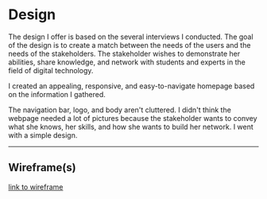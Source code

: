 # Design

The design I offer is based on the several interviews I conducted. The goal of the design is to create a match between the needs of the users and the needs of the stakeholders. The stakeholder wishes to demonstrate her abilities, share knowledge, and network with students and experts in the field of digital technology.

I created an appealing, responsive, and easy-to-navigate homepage based on the information I gathered.

The navigation bar, logo, and body aren't cluttered. I didn't think the webpage needed a lot of pictures because the stakeholder wants to convey what she knows, her skills, and how she wants to build her network. I went with a simple design.

<!-- give an overview of your project's design -->
<!-- describe the reasoning behind your group's design and wireframe -->
<!-- include other centralized decisions like fonts, palates, ... -->

---

## Wireframe(s)

<!-- provide a link to your wireframe documenting on Figma, or wherever it is -->

[link to wireframe](<https://www.figma.com/file/3zSVxEpyWLhQrpqldm3pPS/Untitled?node-id=0%3A1>)
